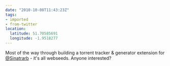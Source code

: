 ```yaml
---
date: "2010-10-08T11:43:23Z"
tags:
- imported
- from-twitter
location:
  latitude: 51.70585691
  longitude: -1.9518277
---
```

Most of the way through building a torrent tracker & generator extension for [@Sinatrarb](https://twitter.com/Sinatrarb) - it's all webseeds. Anyone interested?
